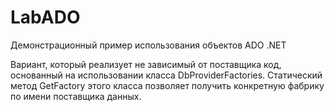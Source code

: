 # LabADO

Демонстрационный пример использования объектов ADO .NET

Вариант, который реализует не зависимый от поставщика код, основанный на использовании класса DbProviderFactories.
Статический метод GetFactory этого класса позволяет получить конкретную фабрику по имени поставщика данных.

